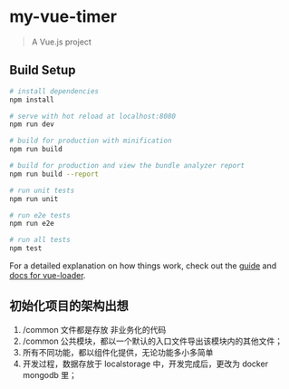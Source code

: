 # my-vue-timer

> A Vue.js project

## Build Setup

``` bash
# install dependencies
npm install

# serve with hot reload at localhost:8080
npm run dev

# build for production with minification
npm run build

# build for production and view the bundle analyzer report
npm run build --report

# run unit tests
npm run unit

# run e2e tests
npm run e2e

# run all tests
npm test
```

For a detailed explanation on how things work, check out the [guide](http://vuejs-templates.github.io/webpack/) and [docs for vue-loader](http://vuejs.github.io/vue-loader).


## 初始化项目的架构出想
1. /common 文件都是存放 非业务化的代码
2. /common 公共模块，都以一个默认的入口文件导出该模块内的其他文件；
3. 所有不同功能，都以组件化提供，无论功能多小多简单
4. 开发过程，数据存放于 localstorage 中，开发完成后，更改为 docker mongodb 里；

